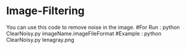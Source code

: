 # Image-Filtering
You can use this code to remove noise in the image.
#For Run :
python ClearNoisy.py imageName.imageFileFormat
#Example :
python ClearNoisy.py lenagray.png 
